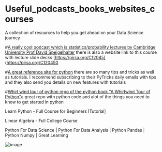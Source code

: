 # Useful_podcasts_books_websites_courses
A collection of resources to help you get ahead on your Data Science journey


#[A really cool podcast which is statistics/probability lectures by Cambridge University Prof David Speigelhalter](https://castbox.fm/channel/C12045---Probability-and-Statistics-id1671226)
there is also a website link to this course with lecture slide decks [https://pirsa.org/C12045] (https://pirsa.org/C120450

#[A great reference site for python](https://realpython.com/) there are so many tips and tricks as well as tutorials. I recommend subscribing to their PyTricks daily emails with tips and they also send you details on new features with tutorials 

#[Whirl wind tour of python repo of the python book "A Whirlwind Tour of Python"](https://github.com/jakevdp/WhirlwindTourOfPython)a great repo with python code and alot of the things you need to know to get started in python

Learn Python - Full Course for Beginners [Tutorial]



Linear Algebra - Full College Course





Python For Data Science | Python For Data Analysis | Python Pandas | Python Numpy | Great Learning




![image](https://user-images.githubusercontent.com/95719026/169739134-13be4553-e012-43a7-a4e3-ee170975a731.png)
